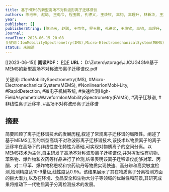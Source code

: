 ```yaml
---
title: 基于MEMS的新型高场不对称波形离子迁移谱仪
authors: 陈池来, 赵聪, 王电令, 程玉鹏, 孔德义, 王焕钦, 高钧, 高理升, 林新华, 王英先, 殷世平, 张瑞
year: 
publisher: []
publisherString: [陈池来, 赵聪, 王电令, 程玉鹏, 孔德义, 王焕钦, 高钧, 高理升, 林新华, 王英先, 殷世平, 张瑞]
Journal: 
readTime: 2023-06-15 20:08
关键词：IonMobilitySpectrometry(IMS),Micro-ElectromechanicalSystem(MEMS),NonlinearIonMobi-Lity,RapidDetection,微电子机械系统,快速检测High-FieldAsymmetricWaveformIonMobilitySpectrometry(FAIMS),离子迁移谱,非线性离子迁移率,高场不对称波形离子迁移谱
status: 未阅读
---
```

[[2023-06-15]]
**阅读PDF：** [PDF](zotero://select/items/@ChenChiLaiJiYuMEMSDeXinXingGaoChangBuDuiChengBoXingChiZiQianYiPuYi2011)
**URL：** D\:\\Zotero\\storage\\JJCUG4GM\\基于MEMS的新型高场不对称波形离子迁移谱仪.pdf

关键词: #IonMobilitySpectrometry(IMS), #Micro-ElectromechanicalSystem(MEMS), #NonlinearIonMobi-Lity, #RapidDetection, #微电子机械系统, #快速检测High-FieldAsymmetricWaveformIonMobilitySpectrometry(FAIMS), #离子迁移谱, #非线性离子迁移率, #高场不对称波形离子迁移谱


## 摘要
简要回顾了离子迁移谱技术的发展历程,叙述了常规离子迁移谱的局限性。阐述了基于MEMS工艺的新型高场不对称波形离子迁移谱技术,该技术以物质离子的离子迁移率在高场下的非线性变化特性为基础,可实现对物质离子的空间分离。以MEMS技术为主体,自主研发了高场不对称波形离子迁移谱仪,并对挥发性有机物、苯系物、爆炸物和农药等样品进行了检测,结果表明该离子迁移谱仪能够对苯、丙酮、对二甲苯、爆炸物梯恩梯和农药硫丹等物质实现快速、高分辨和高灵敏度检测,检测精度达10-9量级,线性度达0.95。该结果展示了其在物质离子分离检测方面的巨大潜力,以及在环境、食品安全和生物大分子等领域的优越性和前景,其研究成果将推动下一代物质离子分离检测技术的发展。